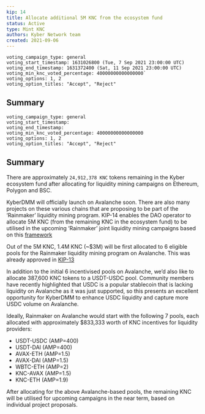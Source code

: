 ```yaml
---
kip: 14
title: Allocate additional 5M KNC from the ecosystem fund
status: Active
type: Mint KNC
authors: Kyber Network team
created: 2021-09-06
---
```


```
voting_campaign_type: general
voting_start_timestamp: 1631026800 (Tue, 7 Sep 2021 23:00:00 UTC)
voting_end_timestamp: 1631372400 (Sat, 11 Sep 2021 23:00:00 UTC)
voting_min_knc_voted_percentage: 40000000000000000`
voting_options: 1, 2
voting_option_titles: "Accept", "Reject"
```

## Summary

```
voting_campaign_type: general
voting_start_timestamp:
voting_end_timestamp:
voting_min_knc_voted_percentage: 40000000000000000
voting_options: 1, 2
voting_option_titles: "Accept", "Reject"
```

## Summary

There are approximately `24,912,378 KNC` tokens remaining in the Kyber ecosystem fund after allocating for liquidity mining campaigns on Ethereum, Polygon and BSC.

KyberDMM will officially launch on Avalanche soon. There are also many projects on these various chains that are proposing to be part of the ‘Rainmaker’ liquidity mining program. KIP-14 enables the DAO operator to allocate 5M KNC (from the remaining KNC in the ecosystem fund) to be utilised in the upcoming ‘Rainmaker’ joint liquidity mining campaigns based on this [framework](https://github.com/KyberNetwork/KIPs/blob/master/KIPs/kip-8.md)

Out of the 5M KNC, 1.4M KNC (~$3M) will be first allocated to 6 eligible pools for the Rainmaker liquidity mining program on Avalanche. This was already approved in [KIP-13](https://github.com/KyberNetwork/KIPs/blob/master/KIPs/kip-13.md)

In addition to the initial 6 incentivised pools on Avalanche, we’d also like to allocate 387,600 KNC tokens to a USDT-USDC pool. Community members have recently highlighted that USDC is a popular stablecoin that is lacking liquidity on Avalanche as it was just supported, so this presents an excellent opportunity for KyberDMM to enhance USDC liquidity and capture more USDC volume on Avalanche.

Ideally, Rainmaker on Avalanche would start with the following 7 pools, each allocated with approximately $833,333 worth of KNC incentives for liquidity providers:

- USDT-USDC (AMP=400)
- USDT-DAI (AMP=400)
- AVAX-ETH (AMP=1.5)
- AVAX-DAI (AMP=1.5)
- WBTC-ETH (AMP=2)
- KNC-AVAX (AMP=1.5)
- KNC-ETH (AMP=1.9)

After allocating for the above Avalanche-based pools, the remaining KNC will be utilised for upcoming campaigns in the near term, based on individual project proposals.